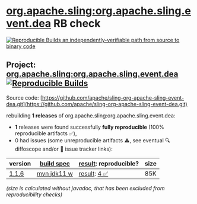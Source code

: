 [org.apache.sling:org.apache.sling.event.dea](https://central.sonatype.com/artifact/org.apache.sling/org.apache.sling.event.dea/versions) RB check
=======

[![Reproducible Builds](https://reproducible-builds.org/images/logos/rb.svg) an independently-verifiable path from source to binary code](https://reproducible-builds.org/)

## Project: [org.apache.sling:org.apache.sling.event.dea](https://central.sonatype.com/artifact/org.apache.sling/org.apache.sling.event.dea/versions) [![Reproducible Builds](https://img.shields.io/endpoint?url=https://raw.githubusercontent.com/jvm-repo-rebuild/reproducible-central/master/content/org/apache/sling/org.apache.sling.event.dea/badge.json)](https://github.com/jvm-repo-rebuild/reproducible-central/blob/master/content/org/apache/sling/org.apache.sling.event.dea/README.md)

Source code: [https://github.com/apache/sling-org-apache-sling-event-dea.git](https://github.com/apache/sling-org-apache-sling-event-dea.git)

rebuilding **1 releases** of org.apache.sling:org.apache.sling.event.dea:
- **1** releases were found successfully **fully reproducible** (100% reproducible artifacts :white_check_mark:),
- 0 had issues (some unreproducible artifacts :warning:, see eventual :mag: diffoscope and/or :memo: issue tracker links):

| version | [build spec](/BUILDSPEC.md) | [result](https://reproducible-builds.org/docs/jvm/): reproducible? | size |
| -- | --------- | ------ | -- |
| [1.1.6](https://central.sonatype.com/artifact/org.apache.sling/org.apache.sling.event.dea/1.1.6/pom) | [mvn jdk11 w](org.apache.sling.event.dea-1.1.6.buildspec) | [result](org.apache.sling.event.dea-1.1.6.buildinfo): [4 :white_check_mark: ](org.apache.sling.event.dea-1.1.6.buildcompare) | 85K |

<i>(size is calculated without javadoc, that has been excluded from reproducibility checks)</i>
